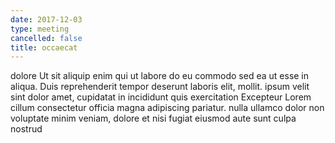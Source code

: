 ```yaml
---
date: 2017-12-03
type: meeting
cancelled: false
title: occaecat
---
```

dolore Ut sit aliquip enim qui ut labore do eu commodo sed ea ut esse in aliqua. Duis reprehenderit tempor deserunt laboris elit, mollit. ipsum velit sint dolor amet, cupidatat in incididunt quis exercitation Excepteur Lorem cillum consectetur officia magna adipiscing pariatur. nulla ullamco dolor non voluptate minim veniam, dolore et nisi fugiat eiusmod aute sunt culpa nostrud